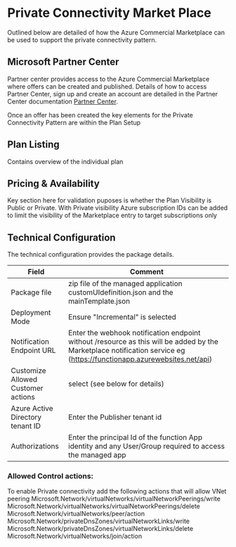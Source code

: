 # Private Connectivity Market Place

Outlined below are detailed of how the Azure Commercial Marketplace can be used to support the private connectivity pattern.

## Microsoft Partner Center
Partner center provides access to the Azure Commercial Marketplace where offers can be created and published.  Details of how to access Partner Center, sign up and create an account are detailed in the Partner Center documentation [Partner Center](https://docs.microsoft.com/en-us/partner-center/).

Once an offer has been created the key elements for the Private Connectivity Pattern are within the Plan Setup

## Plan Listing
Contains overview of the individual plan

## Pricing & Availability
Key section here for validation puposes is whether the Plan Visibility is Public or Private.  With Private visibility Azure subscription IDs can be added to limit the visibility of the Marketplace entry to target subscriptions only

## Technical Configuration
The technical configuration provides the package details.


|Field |Comment  |
|---------|---------|
| Package file | zip file of the managed application customUIdefinition.json and the mainTemplate.json |
| Deployment Mode | Ensure "Incremental" is selected |
| Notification Endpoint URL | Enter the webhook notification endpoint without /resource as this will be added by the Marketplace notification service eg (https://functionapp.azurewebsites.net/api) |
| Customize Allowed Customer actions | select (see below for details) |
| Azure Active Directory tenant ID | Enter the Publisher tenant id |
| Authorizations | Enter the principal Id of the function App identity and any User/Group required to access the managed app |


### Allowed Control actions:
To enable Private connectivity add the following actions that will allow VNet peering
Microsoft.Network/virtualNetworks/virtualNetworkPeerings/write
Microsoft.Network/virtualNetworks/virtualNetworkPeerings/delete
Microsoft.Network/virtualNetworks/peer/action
Microsoft.Network/privateDnsZones/virtualNetworkLinks/write
Microsoft.Network/privateDnsZones/virtualNetworkLinks/delete
Microsoft.Network/virtualNetworks/join/action
